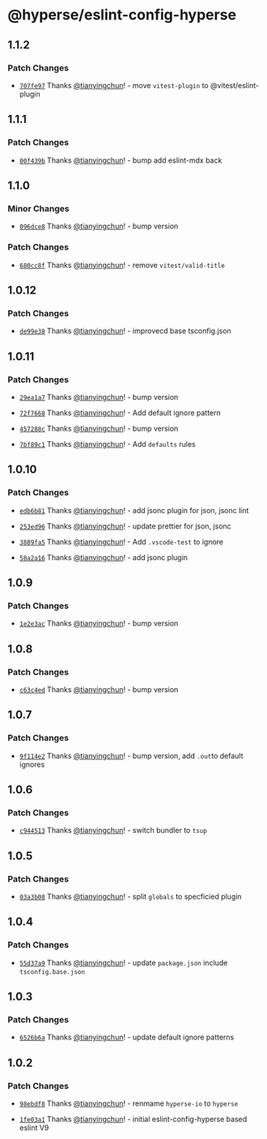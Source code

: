 # @hyperse/eslint-config-hyperse

## 1.1.2

### Patch Changes

- [`707fe97`](https://github.com/hyperse-io/eslint-config-hyperse/commit/707fe975cb427285eeae422032830843c0b61110) Thanks [@tianyingchun](https://github.com/tianyingchun)! - move `vitest-plugin` to @vitest/eslint-plugin

## 1.1.1

### Patch Changes

- [`00f439b`](https://github.com/hyperse-io/eslint-config-hyperse/commit/00f439b39179232677aac0ab933a302dcefe9312) Thanks [@tianyingchun](https://github.com/tianyingchun)! - bump add eslint-mdx back

## 1.1.0

### Minor Changes

- [`096dce8`](https://github.com/hyperse-io/eslint-config-hyperse/commit/096dce8d3dc659dfebc40f009ba6b22efc16f419) Thanks [@tianyingchun](https://github.com/tianyingchun)! - bump version

### Patch Changes

- [`680cc8f`](https://github.com/hyperse-io/eslint-config-hyperse/commit/680cc8fcfe59980635fde2c74982dbd06510ed30) Thanks [@tianyingchun](https://github.com/tianyingchun)! - remove `vitest/valid-title`

## 1.0.12

### Patch Changes

- [`de99e38`](https://github.com/hyperse-io/eslint-config-hyperse/commit/de99e38e8753333af7e74cd3b6b23a41511c1453) Thanks [@tianyingchun](https://github.com/tianyingchun)! - improvecd base tsconfig.json

## 1.0.11

### Patch Changes

- [`29ea1a7`](https://github.com/hyperse-io/eslint-config-hyperse/commit/29ea1a766442edd9b475b19c238d86d5ec37e9ed) Thanks [@tianyingchun](https://github.com/tianyingchun)! - bump version

- [`72f7668`](https://github.com/hyperse-io/eslint-config-hyperse/commit/72f76684b90e4352513138da040fbaa63f54576b) Thanks [@tianyingchun](https://github.com/tianyingchun)! - Add default ignore pattern

- [`457288c`](https://github.com/hyperse-io/eslint-config-hyperse/commit/457288c6e19741b1f0be199ebdce07a408c9e18f) Thanks [@tianyingchun](https://github.com/tianyingchun)! - bump version

- [`7bf89c1`](https://github.com/hyperse-io/eslint-config-hyperse/commit/7bf89c1dbc4cdfd809afe0abcbe3e479db262fcf) Thanks [@tianyingchun](https://github.com/tianyingchun)! - Add `defaults` rules

## 1.0.10

### Patch Changes

- [`edb6b81`](https://github.com/hyperse-io/eslint-config-hyperse/commit/edb6b819ebdcb27035488f94d004be4784f893c9) Thanks [@tianyingchun](https://github.com/tianyingchun)! - add jsonc plugin for json, jsonc lint

- [`253ed96`](https://github.com/hyperse-io/eslint-config-hyperse/commit/253ed96393b4797c6cfbff4bfc6df9e91dff96aa) Thanks [@tianyingchun](https://github.com/tianyingchun)! - update prettier for json, jsonc

- [`3889fa5`](https://github.com/hyperse-io/eslint-config-hyperse/commit/3889fa54f95ac04f68a4655cbc5bd93df2c8f14b) Thanks [@tianyingchun](https://github.com/tianyingchun)! - Add `.vscode-test` to ignore

- [`58a2a16`](https://github.com/hyperse-io/eslint-config-hyperse/commit/58a2a164c58fec20bf0dc26c07cb204cb1045151) Thanks [@tianyingchun](https://github.com/tianyingchun)! - add jsonc plugin

## 1.0.9

### Patch Changes

- [`1e2e3ac`](https://github.com/hyperse-io/eslint-config-hyperse/commit/1e2e3acb0a2909bbb1a8b75022341ee6037da83d) Thanks [@tianyingchun](https://github.com/tianyingchun)! - bump version

## 1.0.8

### Patch Changes

- [`c63c4ed`](https://github.com/hyperse-io/eslint-config-hyperse/commit/c63c4ede8c3b3aca5d68abc0abf5cf1b42a4a73a) Thanks [@tianyingchun](https://github.com/tianyingchun)! - bump version

## 1.0.7

### Patch Changes

- [`9f114e2`](https://github.com/hyperse-io/eslint-config-hyperse/commit/9f114e2f292010a31870aeb3b366653f70baa3d1) Thanks [@tianyingchun](https://github.com/tianyingchun)! - bump version, add `.out`to default ignores

## 1.0.6

### Patch Changes

- [`c944513`](https://github.com/hyperse-io/eslint-config-hyperse/commit/c944513ce3931ec17210d32db94f669ee3339a47) Thanks [@tianyingchun](https://github.com/tianyingchun)! - switch bundler to `tsup`

## 1.0.5

### Patch Changes

- [`03a3b08`](https://github.com/hyperse-io/eslint-config-hyperse/commit/03a3b082d5b13a43f5281d4b6f0ba765dab07de9) Thanks [@tianyingchun](https://github.com/tianyingchun)! - split `globals` to specficied plugin

## 1.0.4

### Patch Changes

- [`55d37a9`](https://github.com/hyperse-io/eslint-config-hyperse/commit/55d37a990c911af66ab12f12069d90997977134c) Thanks [@tianyingchun](https://github.com/tianyingchun)! - update `package.json` include `tsconfig.base.json`

## 1.0.3

### Patch Changes

- [`6526b6a`](https://github.com/hyperse-io/eslint-config-hyperse/commit/6526b6ab05535b0329be7b170d818eca05481aa8) Thanks [@tianyingchun](https://github.com/tianyingchun)! - update default ignore patterns

## 1.0.2

### Patch Changes

- [`98ebdf8`](https://github.com/hyperse-io/eslint-config-hyperse/commit/98ebdf81e2ea926e297517775d4aaa6620807fa0) Thanks [@tianyingchun](https://github.com/tianyingchun)! - renmame `hyperse-io` to `hyperse`

- [`1fe03a1`](https://github.com/hyperse-io/eslint-config-hyperse/commit/1fe03a136a5bab0d06699b715457f479e656b2c6) Thanks [@tianyingchun](https://github.com/tianyingchun)! - initial eslint-config-hyperse based eslint V9

